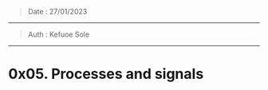 > Date : 27/01/2023
-----------------------------
> Auth : Kefuoe Sole
-----------------------------
# 0x05. Processes and signals